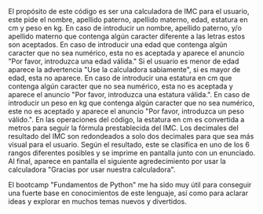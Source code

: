 El propósito de este código es ser una calculadora de IMC para el usuario, este pide el nombre, apellido paterno, apellido materno, edad, estatura en cm y peso en kg.
En caso de introducir un nombre, apellido paterno, y/o apellido materno que contenga algún caracter diferente a las letras estos son aceptados.
En caso de introducir una edad que contenga algún caracter que no sea numérico, esta no es aceptada y aparece el anuncio "Por favor, introduzca una edad válida." Si el usuario es menor de edad aparece la advertencia "Use la calculadora sabiamente", si es mayor de edad, esta no aparece.
En caso de introducir una estatura en cm que contenga algún caracter que no sea numérico, esta no es aceptada y aparece el anuncio "Por favor, introduzca una estatura válida.".
En caso de introducir un peso en kg que contenga algún caracter que no sea numérico, este no es aceptado y aparece el anuncio "Por favor, introduzca un peso válido.".
En las operaciones del código, la estatura en cm es convertida a metros para seguir la fórmula prestablecida del IMC.
Los decimales del resultado del IMC son redondeados a solo dos decimales para que sea más visual para el usuario.
Según el resultado, este se clasifica en uno de los 6 rangos diferentes posibles y se imprime en pantalla junto con un enunciado.
Al final, aparece en pantalla el siguiente agredecimiento por usar la calculadora "Gracias por usar nuestra calculadora". 

El bootcamp "Fundamentos de Python" me ha sido muy útil para conseguir una fuerte base en conocimientos de este lenguaje, así como para aclarar ideas y explorar en muchos temas nuevos y divertidos.
